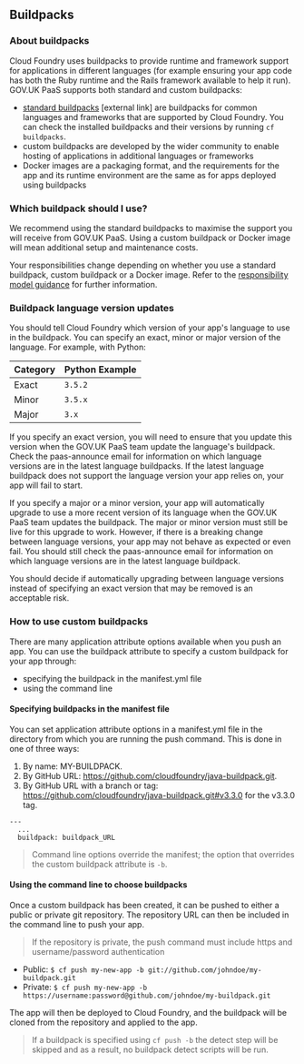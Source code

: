 ## Buildpacks

### About buildpacks

Cloud Foundry uses buildpacks to provide runtime and framework support for applications in different languages (for example ensuring your app code has both the Ruby runtime and the  Rails framework available to help it run). GOV.UK PaaS supports both standard and custom buildpacks:

- [standard buildpacks](https://docs.cloudfoundry.org/buildpacks/#system-buildpacks) [external link] are buildpacks for common languages and frameworks that are supported by Cloud Foundry. You can check the installed buildpacks and their versions by running `cf buildpacks`.
- custom buildpacks are developed by the wider community to enable hosting of applications in additional languages or frameworks
- Docker images are a packaging format, and the requirements for the app and its runtime environment are the same as for apps deployed using buildpacks

### Which buildpack should I use?

We recommend using the standard buildpacks to maximise the support you will receive from GOV.UK PaaS. Using a custom buildpack or Docker image will mean additional setup and maintenance costs.

Your responsibilities change depending on whether you use a standard buildpack, custom buildpack or a Docker image. Refer to the [responsibility model guidance](guidance.html#guidance-2-responsibility-model) for further information.

### Buildpack language version updates

You should tell Cloud Foundry which version of your app's language to use in the buildpack. You can specify an exact, minor or major version of the language. For example, with Python:

|Category|Python Example|
|:---|:---|
|Exact|`3.5.2`|
|Minor|`3.5.x`|
|Major|`3.x`|

If you specify an exact version, you will need to ensure that you update this version when the GOV.UK PaaS team update the language's buildpack. Check the paas-announce email for information on which language versions are in the latest language buildpacks. If the latest language buildpack does not support the language version your app relies on, your app will fail to start.

If you specify a major or a minor version, your app will automatically upgrade to use a more recent version of its language when the GOV.UK PaaS team updates the buildpack. The major or minor version must still be live for this upgrade to work. However, if there is a breaking change between language versions, your app may not behave as expected or even fail. You should still check the paas-announce email for information on which language versions are in the latest language buildpack.

You should decide if automatically upgrading between language versions instead of specifying an exact version that may be removed is an acceptable risk.

### How to use custom buildpacks

There are many application attribute options available when you push an app. You can use the buildpack attribute to specify a custom buildpack for your app through:

- specifying the buildpack in the manifest.yml file
- using the command line

#### Specifying buildpacks in the manifest file

You can set application attribute options in a manifest.yml file in the directory from which you are running the push command. This is done in one of three ways:

1. By name: MY-BUILDPACK.
2. By GitHub URL: https://github.com/cloudfoundry/java-buildpack.git.
3. By GitHub URL with a branch or tag: https://github.com/cloudfoundry/java-buildpack.git#v3.3.0 for the v3.3.0 tag.

```
---
  ...
  buildpack: buildpack_URL
```

>Command line options override the manifest; the option that overrides the custom buildpack attribute is `-b`.

#### Using the command line to choose buildpacks

Once a custom buildpack has been created, it can be pushed to either a public or private git repository. The repository URL can then be included in the command line to push your app.

>If the repository is private, the push command must include https and username/password authentication

- Public: `$ cf push my-new-app -b git://github.com/johndoe/my-buildpack.git`
- Private: `$ cf push my-new-app -b https://username:password@github.com/johndoe/my-buildpack.git`

The app will then be deployed to Cloud Foundry, and the buildpack will be cloned from the repository and applied to the app.

>If a buildpack is specified using `cf push -b` the detect step will be skipped and as a result, no buildpack detect scripts will be run.
